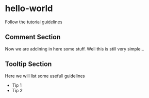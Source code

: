 # hello-world
Follow the tutorial guidelines

## Comment Section
Now we are addining in here some stuff. Well this is still very simple...

## Tooltip Section
Here we will list some usefull guidelines
- Tip 1
- Tip 2

